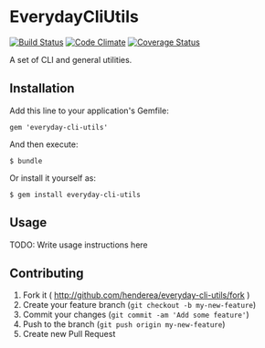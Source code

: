 # EverydayCliUtils

[![Build Status](https://travis-ci.org/henderea/everyday-cli-utils.png?branch=master)](https://travis-ci.org/henderea/everyday-cli-utils)
[![Code Climate](https://codeclimate.com/github/henderea/everyday-cli-utils.png)](https://codeclimate.com/github/henderea/everyday-cli-utils)
[![Coverage Status](https://coveralls.io/repos/henderea/everyday-cli-utils/badge.png?branch=master)](https://coveralls.io/r/henderea/everyday-cli-utils?branch=master)

A set of CLI and general utilities.

## Installation

Add this line to your application's Gemfile:

    gem 'everyday-cli-utils'

And then execute:

    $ bundle

Or install it yourself as:

    $ gem install everyday-cli-utils

## Usage

TODO: Write usage instructions here

## Contributing

1. Fork it ( http://github.com/henderea/everyday-cli-utils/fork )
2. Create your feature branch (`git checkout -b my-new-feature`)
3. Commit your changes (`git commit -am 'Add some feature'`)
4. Push to the branch (`git push origin my-new-feature`)
5. Create new Pull Request
